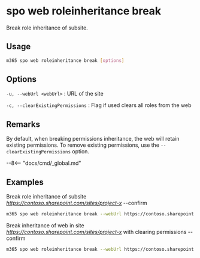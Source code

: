 # spo web roleinheritance break

Break role inheritance of subsite.

## Usage

```sh
m365 spo web roleinheritance break [options]
```

## Options

`-u, --webUrl <webUrl>`
: URL of the site

`-c, --clearExistingPermissions`
: Flag if used clears all roles from the web

## Remarks

By default, when breaking permissions inheritance, the web will retain existing permissions. To remove existing permissions, use the `--clearExistingPermissions` option.

--8<-- "docs/cmd/_global.md"

## Examples

Break role inheritance of subsite _https://contoso.sharepoint.com/sites/project-x_ --confirm

```sh
m365 spo web roleinheritance break --webUrl https://contoso.sharepoint.com/sites/project-x  --confirm
```

Break inheritance of web in site _https://contoso.sharepoint.com/sites/project-x_ with clearing permissions --confirm

```sh
m365 spo web roleinheritance break --webUrl https://contoso.sharepoint.com/sites/project-x --clearExistingPermissions --confirm
```